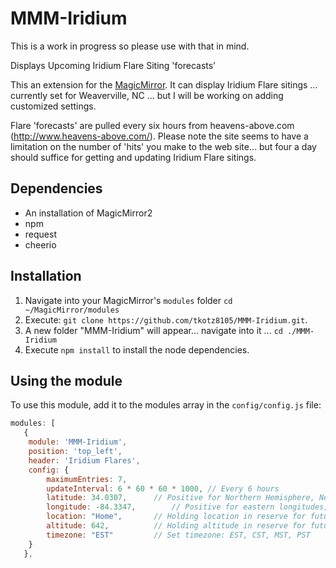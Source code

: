 # MMM-Iridium
This is a work in progress so please use with that in mind.

Displays Upcoming Iridium Flare Siting 'forecasts'  

This an extension for the [MagicMirror](https://github.com/MichMich/MagicMirror). It can display Iridium Flare sitings ... currently set for Weaverville, NC ...  but I will be working on adding customized settings.

Flare 'forecasts' are pulled every six hours from heavens-above.com (http://www.heavens-above.com/).  Please note the site seems to have a limitation on the number of 'hits' you make to the web site... but four a day should suffice for getting and updating Iridium Flare sitings.

## Dependencies
- An installation of MagicMirror2
- npm
- request
- cheerio

## Installation
1. Navigate into your MagicMirror's `modules` folder `cd ~/MagicMirror/modules`
2. Execute:  `git clone https://github.com/tkotz8105/MMM-Iridium.git`.
2. A new folder "MMM-Iridium" will appear... navigate into it ... `cd ./MMM-Iridium`
2. Execute `npm install` to install the node dependencies.


## Using the module

To use this module, add it to the modules array in the `config/config.js` file:
````javascript
modules: [
   {
	module: 'MMM-Iridium',
	position: 'top_left',
	header: 'Iridium Flares',
	config: {
		maximumEntries: 7,
		updateInterval: 6 * 60 * 60 * 1000,	// Every 6 hours
		latitude: 34.0307,		// Positive for Northern Hemisphere, Negative for Southern Hemisphere
		longitude: -84.3347,		// Positive for eastern longitudes, negative for western longitudes
		location: "Home",		// Holding location in reserve for future use
		altitude: 642,			// Holding altitude in reserve for future use
		timezone: "EST"			// Set timezone: EST, CST, MST, PST
	}
   },

````
